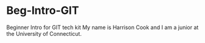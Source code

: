 # Beg-Intro-GIT
Beginner Intro for GIT tech kit
My name is Harrison Cook and I am a junior at the University of Connecticut.
